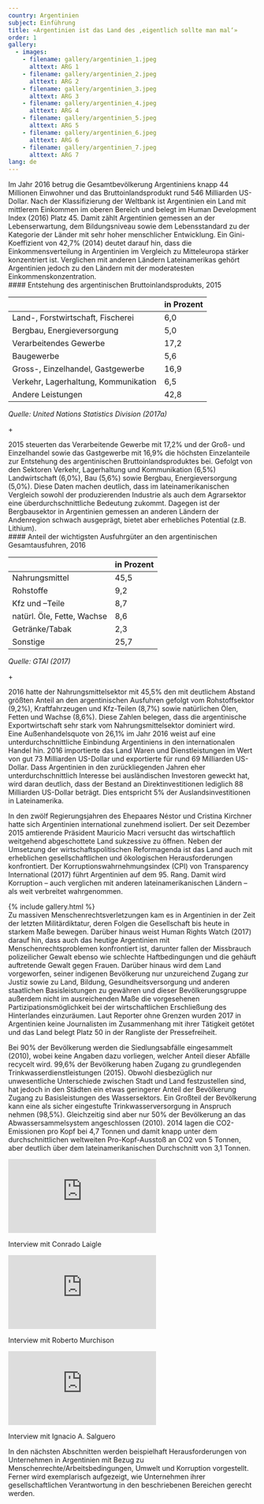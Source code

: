 ```yaml
---
country: Argentinien
subject: Einführung
title: «Argentinien ist das Land des ‚eigentlich sollte man mal‘»
order: 1
gallery:
  - images:
    - filename: gallery/argentinien_1.jpeg
      alttext: ARG 1
    - filename: gallery/argentinien_2.jpeg
      alttext: ARG 2
    - filename: gallery/argentinien_3.jpeg
      alttext: ARG 3
    - filename: gallery/argentinien_4.jpeg
      alttext: ARG 4
    - filename: gallery/argentinien_5.jpeg
      alttext: ARG 5
    - filename: gallery/argentinien_6.jpeg
      alttext: ARG 6
    - filename: gallery/argentinien_7.jpeg
      alttext: ARG 7
lang: de
---
```

<!-- Text mit Sidestory rechts -->
<div class="has-sidestories-right grid" markdown="1">

<div class="content" markdown="1">
Im Jahr 2016 betrug die Gesamtbevölkerung Argentiniens knapp 44 Millionen Einwohner und das Bruttoinlandsprodukt rund 546 Milliarden US-Dollar. Nach der Klassifizierung der Weltbank ist Argentinien ein Land mit mittlerem Einkommen im oberen Bereich und belegt im Human Development Index (2016) Platz 45. Damit zählt Argentinien gemessen an der Lebenserwartung, dem Bildungsniveau sowie dem Lebensstandard zu der Kategorie der Länder mit sehr hoher menschlicher Entwicklung. Ein Gini-Koeffizient von 42,7% (2014) deutet darauf hin, dass die Einkommensverteilung in Argentinien im Vergleich zu Mitteleuropa stärker konzentriert ist. Verglichen mit anderen Ländern Lateinamerikas gehört Argentinien jedoch zu den Ländern mit der moderatesten Einkommenskonzentration.
</div>

<div class="sidestory sidestory-right" markdown="1">
#### Entstehung des argentinischen Bruttoinlandsprodukts, 2015

 &nbsp; | in Prozent
 --- | ---
 Land-, Forstwirtschaft, Fischerei | 6,0
 Bergbau, Energieversorgung | 5,0
 Verarbeitendes Gewerbe | 17,2
 Baugewerbe | 5,6
 Gross-, Einzelhandel, Gastgewerbe | 16,9
 Verkehr, Lagerhaltung, Kommunikation | 6,5
 Andere Leistungen | 42,8

_Quelle: United Nations Statistics Division (2017a)_
<p class="sidestory-toggle"><span>+</span></p>
</div>

<div class="overlay sidestory-right-content content">
<div class="ss-content" markdown="1">
2015 steuerten das Verarbeitende Gewerbe mit 17,2% und der Groß- und Einzelhandel sowie das Gastgewerbe mit 16,9% die höchsten Einzelanteile zur Entstehung des argentinischen Bruttoinlandsproduktes bei. Gefolgt von den Sektoren Verkehr, Lagerhaltung und Kommunikation (6,5%) Landwirtschaft (6,0%), Bau (5,6%) sowie Bergbau, Energieversorgung (5,0%). Diese Daten machen deutlich, dass im lateinamerikanischen Vergleich sowohl der produzierenden Industrie als auch dem Agrarsektor eine überdurchschnittliche Bedeutung zukommt. Dagegen ist der Bergbausektor in Argentinien gemessen an anderen Ländern der Andenregion schwach ausgeprägt, bietet aber erhebliches Potential (z.B. Lithium).
</div>
</div>

</div>


<!-- Text mit Sidestory links -->
<div class="has-sidestories-left grid" markdown="1">

<div class="sidestory sidestory-left" markdown="1">
#### Anteil der wichtigsten Ausfuhrgüter an den argentinischen Gesamtausfuhren, 2016

 &nbsp; | in Prozent
--- | ---
Nahrungsmittel | 45,5
Rohstoffe | 9,2
Kfz und –Teile | 8,7
natürl. Öle, Fette, Wachse | 8,6
Getränke/Tabak | 2,3
Sonstige | 25,7

_Quelle: GTAI (2017)_

<p class="sidestory-toggle"><span>+</span></p>
</div>

<div class="overlay sidestory-left-content content">
<div class="ss-content" markdown="1">
2016 hatte der Nahrungsmittelsektor mit 45,5% den mit deutlichem Abstand größten Anteil an den argentinischen Ausfuhren gefolgt vom Rohstoffsektor (9,2%), Kraftfahrzeugen und Kfz-Teilen (8,7%) sowie natürlichen Ölen, Fetten und Wachse (8,6%). Diese Zahlen belegen, dass die argentinische Exportwirtschaft sehr stark vom Nahrungsmittelsektor dominiert wird.
</div>
</div>

<div class="content" markdown="1">
Eine Außenhandelsquote von 26,1% im Jahr 2016 weist auf eine unterdurchschnittliche Einbindung Argentiniens in den internationalen Handel hin. 2016 importierte das Land Waren und Dienstleistungen im Wert von gut 73 Milliarden US-Dollar und exportierte für rund 69 Milliarden US-Dollar. Dass Argentinien in den zurückliegenden Jahren eher unterdurchschnittlich Interesse bei ausländischen Investoren geweckt hat, wird daran deutlich, dass der Bestand an Direktinvestitionen lediglich 88 Milliarden US-Dollar beträgt. Dies entspricht 5% der Auslandsinvestitionen in Lateinamerika.

In den zwölf Regierungsjahren des Ehepaares Néstor und Cristina Kirchner hatte sich Argentinien international zunehmend isoliert. Der seit Dezember 2015 amtierende Präsident Mauricio Macri versucht das wirtschaftlich weitgehend abgeschottete Land sukzessive zu öffnen. Neben der Umsetzung der wirtschaftspolitischen Reformagenda ist das Land auch mit erheblichen gesellschaftlichen und ökologischen Herausforderungen konfrontiert. Der Korruptionswahrnehmungsindex (CPI) von Transparency International (2017) führt Argentinien auf dem 95. Rang. Damit wird Korruption – auch verglichen mit anderen lateinamerikanischen Ländern – als weit verbreitet wahrgenommen.
</div>

</div>


<div class="media-wrapper">
{% include gallery.html %}
</div>

<div class="content" markdown="1">
Zu massiven Menschenrechtsverletzungen kam es in Argentinien in der Zeit der letzten Militärdiktatur, deren Folgen die Gesellschaft bis heute in starkem Maße bewegen. Darüber hinaus weist Human Rights Watch (2017) darauf hin, dass auch das heutige Argentinien mit Menschenrechtsproblemen konfrontiert ist, darunter fallen der Missbrauch polizeilicher Gewalt ebenso wie schlechte Haftbedingungen und die gehäuft auftretende Gewalt gegen Frauen. Darüber hinaus wird dem Land vorgeworfen, seiner indigenen Bevölkerung nur unzureichend Zugang zur Justiz sowie zu Land, Bildung, Gesundheitsversorgung und anderen staatlichen Basisleistungen zu gewähren und dieser Bevölkerungsgruppe außerdem nicht im ausreichenden Maße die vorgesehenen Partizipationsmöglichkeit bei der wirtschaftlichen Erschließung des Hinterlandes einzuräumen. Laut Reporter ohne Grenzen wurden 2017 in Argentinien keine Journalisten im Zusammenhang mit ihrer Tätigkeit getötet und das Land belegt Platz 50 in der Rangliste der Pressefreiheit.

Bei 90% der Bevölkerung werden die Siedlungsabfälle eingesammelt (2010), wobei keine Angaben dazu vorliegen, welcher Anteil dieser Abfälle recycelt wird. 99,6% der Bevölkerung haben Zugang zu grundlegenden Trinkwasserdienstleistungen (2015). Obwohl diesbezüglich nur unwesentliche Unterschiede zwischen Stadt und Land festzustellen sind, hat jedoch in den Städten ein etwas geringerer Anteil der Bevölkerung Zugang zu Basisleistungen des Wassersektors. Ein Großteil der Bevölkerung kann eine als sicher eingestufte Trinkwasserversorgung in Anspruch nehmen (98,5%). Gleichzeitig sind aber nur 50% der Bevölkerung an das Abwassersammelsystem angeschlossen (2010). 2014 lagen die CO2-Emissionen pro Kopf bei 4,7 Tonnen und damit knapp unter dem durchschnittlichen weltweiten Pro-Kopf-Ausstoß an CO2 von 5 Tonnen, aber deutlich über dem lateinamerikanischen Durchschnitt von 3,1 Tonnen.
</div>

<div class="media-wrapper country-videos">
	<div class="country-video">
		<iframe src="https://tube.switch.ch/embed/8ddf7e3f" frameborder="0" webkitallowfullscreen mozallowfullscreen allowfullscreen></iframe>
		<p>Interview mit Conrado Laigle</p>
	</div>
	<div class="country-video">
		<iframe src="https://tube.switch.ch/embed/71d61804" frameborder="0" webkitallowfullscreen mozallowfullscreen allowfullscreen></iframe>
		<p>Interview mit Roberto Murchison</p>
	</div>
	<div class="country-video">
		<iframe src="https://tube.switch.ch/embed/496aab0f" frameborder="0" webkitallowfullscreen mozallowfullscreen allowfullscreen></iframe>
		<p>Interview mit Ignacio A. Salguero</p>
	</div>
</div>

<div class="content" markdown="1">
In den nächsten Abschnitten werden beispielhaft Herausforderungen von Unternehmen in Argentinien mit Bezug zu Menschenrechte/Arbeitsbedingungen, Umwelt und Korruption vorgestellt. Ferner wird exemplarisch aufgezeigt, wie Unternehmen ihrer gesellschaftlichen Verantwortung in den beschriebenen Bereichen gerecht werden.
</div>
